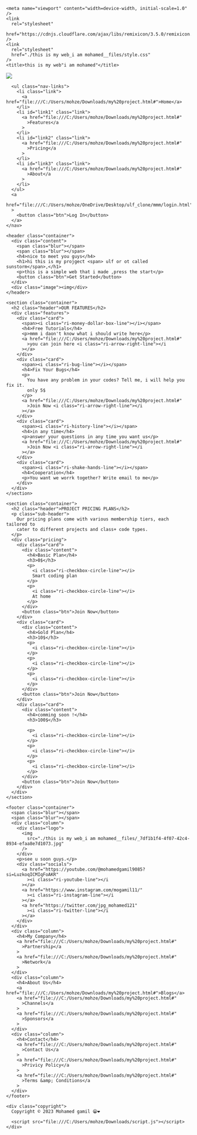 <!DOCTYPE html>
<!-- saved from url=(0050)file:///C:/Users/mohze/Downloads/my%20project.html -->
<html lang="en">
  <head>
    <meta http-equiv="Content-Type" content="text/html; charset=UTF-8" />

    <meta name="viewport" content="width=device-width, initial-scale=1.0" />
    <link
      rel="stylesheet"
      href="https://cdnjs.cloudflare.com/ajax/libs/remixicon/3.5.0/remixicon.min.css"
    />
    <link
      rel="stylesheet"
      href="./this is my web_i am mohamed__files/style.css"
    />
    <title>this is my web"i am mohamed"</title>
  </head>

  <body>
    <nav>
      <div class="nav-logo">
        <a href="file:///C:/Users/mohze/Downloads/my%20project.html#">
          <img
            src="./this is my web_i am mohamed__files/_7df1b1f4-4f07-42c4-8934-efaa8e7d1073.jpg"
          />
        </a>
      </div>

      <ul class="nav-links">
        <li class="link">
          <a href="file:///C:/Users/mohze/Downloads/my%20project.html#">Home</a>
        </li>
        <li id="link1" class="link">
          <a href="file:///C:/Users/mohze/Downloads/my%20project.html#"
            >Features</a
          >
        </li>
        <li id="link2" class="link">
          <a href="file:///C:/Users/mohze/Downloads/my%20project.html#"
            >Pricing</a
          >
        </li>
        <li id="link3" class="link">
          <a href="file:///C:/Users/mohze/Downloads/my%20project.html#"
            >About</a
          >
        </li>
      </ul>
      <a
        href="file:///C:/Users/mohze/OneDrive/Desktop/ulf_clone/mmm/login.html"
      >
        <button class="btn">Log In</button>
      </a>
    </nav>

    <header class="container">
      <div class="content">
        <span class="blur"></span>
        <span class="blur"></span>
        <h4>nice to meet you guys</h4>
        <h1>hi this is my projgect <span> ulf or ot called sunstorm</span>,</h1>
        <p>this is a simple web that i made ,press the start</p>
        <button class="btn">Get Started</button>
      </div>
      <div class="image"><img</div>
    </header>

    <section class="container">
      <h2 class="header">OUR FEATURES</h2>
      <div class="features">
        <div class="card">
          <span><i class="ri-money-dollar-box-line"></i></span>
          <h4>Free Tutorials</h4>
          <p>mmm i daon't know what i should write here</p>
          <a href="file:///C:/Users/mohze/Downloads/my%20project.html#"
            >you can join here <i class="ri-arrow-right-line"></i
          ></a>
        </div>
        <div class="card">
          <span><i class="ri-bug-line"></i></span>
          <h4>Fix Your Bugs</h4>
          <p>
            You have any problem in your codes? Tell me, i will help you fix it.
            only 5$
          </p>
          <a href="file:///C:/Users/mohze/Downloads/my%20project.html#"
            >Join Now <i class="ri-arrow-right-line"></i
          ></a>
        </div>
        <div class="card">
          <span><i class="ri-history-line"></i></span>
          <h4>in any time</h4>
          <p>answer your questions in any time you want us</p>
          <a href="file:///C:/Users/mohze/Downloads/my%20project.html#"
            >Join Now <i class="ri-arrow-right-line"></i
          ></a>
        </div>
        <div class="card">
          <span><i class="ri-shake-hands-line"></i></span>
          <h4>Cooperation</h4>
          <p>You want we worrk together? Write email to me</p>
        </div>
      </div>
    </section>

    <section class="container">
      <h2 class="header">PROJECT PRICING PLANS</h2>
      <p class="sub-header">
        Our pricing plans come with various membership tiers, each tailored to
        cater to different projects and class+ code types.
      </p>
      <div class="pricing">
        <div class="card">
          <div class="content">
            <h4>Basic Plan</h4>
            <h3>0$</h3>
            <p>
              <i class="ri-checkbox-circle-line"></i>
              Smart coding plan
            </p>
            <p>
              <i class="ri-checkbox-circle-line"></i>
              At home
            </p>
          </div>
          <button class="btn">Join Now</button>
        </div>
        <div class="card">
          <div class="content">
            <h4>Gold Plan</h4>
            <h3>10$</h3>
            <p>
              <i class="ri-checkbox-circle-line"></i>
            </p>
            <p>
              <i class="ri-checkbox-circle-line"></i>
            </p>
            <p>
              <i class="ri-checkbox-circle-line"></i>
            </p>
          </div>
          <button class="btn">Join Now</button>
        </div>
        <div class="card">
          <div class="content">
            <h4>comming soon !</h4>
            <h3>100$</h3>

            <p>
              <i class="ri-checkbox-circle-line"></i>
            </p>
            <p>
              <i class="ri-checkbox-circle-line"></i>
            </p>
            <p>
              <i class="ri-checkbox-circle-line"></i>
            </p>
          </div>
          <button class="btn">Join Now</button>
        </div>
      </div>
    </section>

    <footer class="container">
      <span class="blur"></span>
      <span class="blur"></span>
      <div class="column">
        <div class="logo">
          <img
            src="./this is my web_i am mohamed__files/_7df1b1f4-4f07-42c4-8934-efaa8e7d1073.jpg"
          />
        </div>
        <p>see u soon guys.</p>
        <div class="socials">
          <a href="https://youtube.com/@mohamedgamil9085?si=LuzkoqICMIqFoAKR"
            ><i class="ri-youtube-line"></i
          ></a>
          <a href="https://www.instagram.com/mogamil11/"
            ><i class="ri-instagram-line"></i
          ></a>
          <a href="https://twitter.com/jpg_mohamed121"
            ><i class="ri-twitter-line"></i
          ></a>
        </div>
      </div>
      <div class="column">
        <h4>My Company</h4>
        <a href="file:///C:/Users/mohze/Downloads/my%20project.html#"
          >Partnership</a
        >
        <a href="file:///C:/Users/mohze/Downloads/my%20project.html#"
          >Network</a
        >
      </div>
      <div class="column">
        <h4>About Us</h4>
        <a href="file:///C:/Users/mohze/Downloads/my%20project.html#">Blogs</a>
        <a href="file:///C:/Users/mohze/Downloads/my%20project.html#"
          >Channels</a
        >
        <a href="file:///C:/Users/mohze/Downloads/my%20project.html#"
          >Sponsors</a
        >
      </div>
      <div class="column">
        <h4>Contact</h4>
        <a href="file:///C:/Users/mohze/Downloads/my%20project.html#"
          >Contact Us</a
        >
        <a href="file:///C:/Users/mohze/Downloads/my%20project.html#"
          >Privicy Policy</a
        >
        <a href="file:///C:/Users/mohze/Downloads/my%20project.html#"
          >Terms &amp; Conditions</a
        >
      </div>
    </footer>

    <div class="copyright">
      Copyright © 2023 Mohamed gamil 😁❤️

      <script src="file:///C:/Users/mohze/Downloads/script.js"></script>
    </div>
  </body>
</html>
